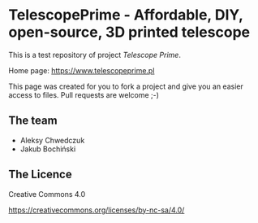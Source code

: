 # TelescopePrime - Affordable, DIY, open-source, 3D printed telescope

This is a test repository of project *Telescope Prime*.

Home page: https://www.telescopeprime.pl

This page was created for you to fork a project and give you an easier access to files. Pull requests are welcome ;-) 

## The team

- Aleksy Chwedczuk
- Jakub Bochiński

## The Licence

Creative Commons 4.0

https://creativecommons.org/licenses/by-nc-sa/4.0/


